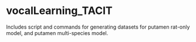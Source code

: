 # vocalLearning_TACIT

Includes script and commands for generating datasets for putamen rat-only model, and putamen multi-species model.
